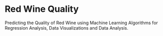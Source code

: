# Red Wine Quality 
 Predicting the Quality of Red Wine using Machine Learning Algorithms for Regression Analysis, Data Visualizations and Data Analysis.

